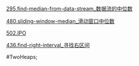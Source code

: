 
[295.find-median-from-data-stream_数据流的中位数](295.find-median-from-data-stream_数据流的中位数.md)

[480.sliding-window-median_滑动窗口中位数](480.sliding-window-median_滑动窗口中位数.md)

[502.IPO](502.IPO.md)

[436.find-right-interval_寻找右区间](436.find-right-interval_寻找右区间.md)

#TwoHeaps;
